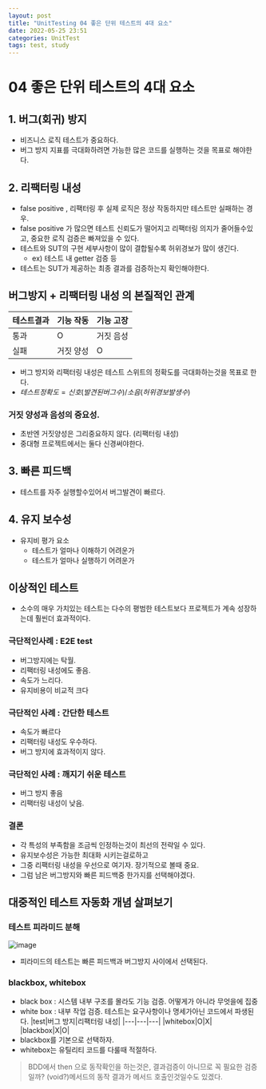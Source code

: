 ```yaml
---
layout: post
title: "UnitTesting 04 좋은 단위 테스트의 4대 요소"
date: 2022-05-25 23:51
categories: UnitTest
tags: test, study
---
```

# 04 좋은 단위 테스트의 4대 요소
## 1. 버그(회귀) 방지
- 비즈니스 로직 테스트가 중요하다.
- 버그 방지 지표를 극대화하려면 가능한 많은 코드를 실행하는 것을 목표로 해야한다.
## 2. 리팩터링 내성
- false positive , 리팩터링 후 실제 로직은 정상 작동하지만 테스트만 실패하는 경우.
- false positive 가 많으면 테스트 신뢰도가 떨어지고 리팩터링 의지가 줄어들수있고, 중요한 로직 검증은 빠져있을 수 있다.
- 테스트와 SUT의 구현 세부사항이 많이 결합될수록 허위경보가 많이 생긴다.
  - ex) 테스트 내 getter 검증 등
- 테스트는 SUT가 제공하는 최종 결과를 검증하는지 확인해야한다.
## 버그방지 + 리팩터링 내성 의 본질적인 관계
|테스트결과|기능 작동|기능 고장|
|---|---|---|
|통과|O|거짓 음성|
|실패|거짓 양성|O|
- 버그 방지와 리팩터링 내성은 테스트 스위트의 정확도를 극대화하는것을 목표로 한다.
- $테스트 정확도 = 신호(발견된 버그수)/소음(허위 경보 발생수)$
### 거짓 양성과 음성의 중요성.
- 초반엔 거짓양성은 그리중요하지 않다. (리팩터링 내성)
- 중대형 프로젝트에서는 둘다 신경써야한다.
## 3. 빠른 피드백
- 테스트를 자주 실행할수있어서 버그발견이 빠르다.
## 4. 유지 보수성
- 유지비 평가 요소
  - 테스트가 얼마나 이해하기 어려운가
  - 테스트가 얼마나 실행하기 어려운가
## 이상적인 테스트
- 소수의 매우 가치있는 테스트는 다수의 평범한 테스트보다 프로젝트가 계속 성장하는데 훨씬더 효과적이다.
### 극단적인사례 : E2E test
- 버그방지에는 탁월.
- 리팩터링 내성에도 좋음.
- 속도가 느리다.
- 유지비용이 비교적 크다
### 극단적인 사례 : 간단한 테스트
- 속도가 빠르다
- 리팩터링 내성도 우수하다.
- 버그 방지에 효과적이지 않다.
### 극단적인 사례 : 깨지기 쉬운 테스트
- 버그 방지 좋음
- 리팩터링 내성이 낮음.
### 결론
- 각 특성의 부족함을 조금씩 인정하는것이 최선의 전략일 수 있다.
- 유지보수성은 가능한 최대화 시키는걸로하고
- 그중 리팩터링 내성을 우선으로 여기자. 장기적으로 볼때 중요.
- 그럼 남은 버그방지와 빠른 피드백중 한가지를 선택해야겠다.
## 대중적인 테스트 자동화 개념 살펴보기
### 테스트 피라미드 분해
![image](https://blog.octo.com/wp-content/uploads/2018/09/screen-shot-2018-09-11-at-12-00-21-pm-1024x630.png)
- 피라미드의 테스트는 빠른 피드백과 버그방지 사이에서 선택된다.
### blackbox, whitebox
- black box : 시스템 내부 구조를 몰라도 기능 검증. 어떻게가 아니라 무엇을에 집중
- white box : 내부 작업 검증. 테스트는 요구사항이나 명세가아닌 코드에서 파생된다.
|test|버그 방지|리팩터링 내성|
|---|---|---|
|whitebox|O|X|
|blackbox|X|O|
- blackbox를 기본으로 선택하자. 
- whitebox는 유틸리티 코드를 다룰때 적절하다.

> BDD에서 then 으로 동작확인을 하는것은, 결과검증이 아니므로 꼭 필요한 검증일까? 
> (void?)메서드의 동작 결과가 메서드 호출인것일수도 있겠다.